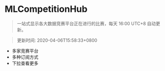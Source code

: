 # MLCompetitionHub

> 一站式显示各大数据竞赛平台正在进行的比赛，每天 16:00 UTC+8 自动更新。
  
> 更新时间: 2020-04-06T15:58:33+0800 

* 多家竞赛平台
* 多种订阅方式
* 下拉查看更多